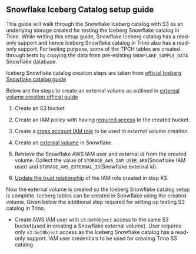 ## Snowflake Iceberg Catalog setup guide

This guide will walk through the Snowflake Iceberg catalog with S3 as an underlying storage created for testing the Iceberg Snowflake catalog in Trino.
While writing this setup guide, Snowflake Iceberg catalog has a read-only support and hence Iceberg Snowflake catalog in Trino also has a read-only support.
For testing purpose, some of the TPCH tables are created through tests by copying the data from pre-existing `SNOWFLAKE_SAMPLE_DATA` Snowflake database.

Iceberg Snowflake catalog creation steps are taken from [official Iceberg Snowflake catalog guide](https://quickstarts.snowflake.com/guide/getting_started_iceberg_tables/index.html?_ga=2.81143831.1840596713.1702066099-371582571.1622222327#2)

Below are the steps to create an external volume as outlined in [external volume creation official guide](https://docs.snowflake.com/en/user-guide/tables-iceberg-configure-external-volume#label-tables-iceberg-configure-external-volume-s3-create-role)

1. Create an S3 bucket.  

2. Create an IAM policy with having [required access](https://docs.snowflake.com/en/user-guide/tables-iceberg-configure-external-volume#aws-access-control-requirements) to the created bucket.  

3. Create a [cross account IAM role](https://docs.snowflake.com/en/user-guide/tables-iceberg-configure-external-volume#step-2-create-an-iam-role-in-aws) to be used in external
   volume creation.  

4. Create an [external volume](https://docs.snowflake.com/en/user-guide/tables-iceberg-configure-external-volume#step-4-create-an-external-volume-in-snowflake) in Snowflake.  

5. Retrieve the Snowflake AWS IAM user and external id from the created volume.
   Collect the value of `STORAGE_AWS_IAM_USER_ARN`(Snowflake IAM user) and `STORAGE_AWS_EXTERNAL_ID`(Snowflake external id).

6. [Update the trust relationship](https://docs.snowflake.com/en/user-guide/tables-iceberg-configure-external-volume#step-6-grant-the-iam-user-permissions-to-access-bucket-objects)
   of the IAM role created in step #3.  

Now the external volume is created so the Iceberg Snowflake catalog setup is complete. Iceberg tables can be created in Snowflake using the created volume. Given below the
additional step required for setting up testing S3 catalog in Trino.

- Create AWS IAM user with `s3:GetObject` access to the same S3 bucket(used in creating a Snowflake external volume). User requires only `s3:GetObject` access as the Iceberg 
   Snowflake catalog has a read-only support. IAM user credentials to be used for creating Trino S3 catalog.  
